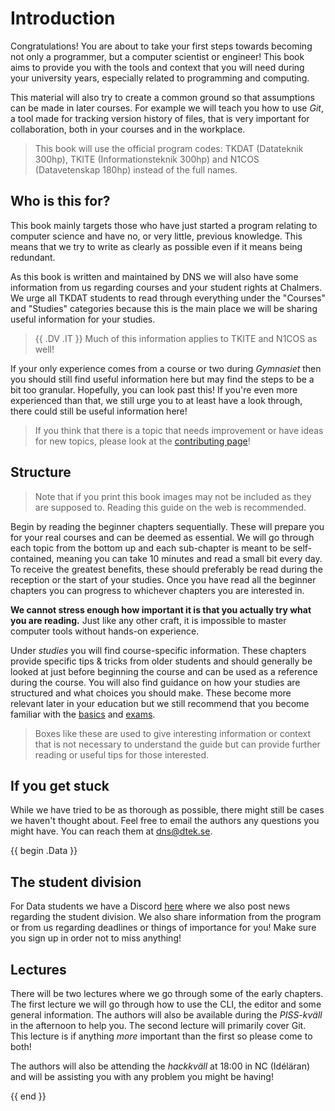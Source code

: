 # Introduction

Congratulations! You are about to take your first steps towards becoming not
only a programmer, but a computer scientist or engineer! This book aims to
provide you with the tools and context that you will need during your
university years, especially related to programming and computing.

This material will also try to create a common ground so that assumptions can
be made in later courses. For example we will teach you how to use _Git_, a
tool made for tracking version history of files, that is very important for
collaboration, both in your courses and in the workplace.

> This book will use the official program codes: TKDAT (Datateknik 300hp),
> TKITE (Informationsteknik 300hp) and N1COS (Datavetenskap 180hp) instead of
> the full names.

## Who is this for?

This book mainly targets those who have just started a program relating to
computer science and have no, or very little, previous knowledge. This means
that we try to write as clearly as possible even if it means being redundant.

As this book is written and maintained by DNS we will also have some information
from us regarding courses and your student rights at Chalmers. We urge all TKDAT
students to read through everything under the "Courses" and "Studies" categories
because this is the main place we will be sharing useful information for your
studies.

> {{ .DV .IT }} Much of this information applies to TKITE and N1COS as well!

If your only experience comes from a course or two during _Gymnasiet_ then you
should still find useful information here but may find the steps to be a bit too
granular. Hopefully, you can look past this! If you're even more experienced
than that, we still urge you to at least have a look through, there could still
be useful information here! 

> If you think that there is a topic that needs improvement or have ideas for
> new topics, please look at the [contributing
> page](./contributing.md#request-changes)!

## Structure

> Note that if you print this book images may not be included as they are
> supposed to. Reading this guide on the web is recommended.

Begin by reading the beginner chapters sequentially. These will prepare you for
your real courses and can be deemed as essential. We will go through each topic
from the bottom up and each sub-chapter is meant to be self-contained, meaning
you can take 10 minutes and read a small bit every day. To receive the greatest
benefits, these should preferably be read during the reception or the start of
your studies. Once you have read all the beginner chapters you can progress to
whichever chapters you are interested in.

**We cannot stress enough how important it is that you actually try what you
are reading.** Just like any other craft, it is impossible to master computer
tools without hands-on experience.

Under _studies_ you will find course-specific information. These chapters
provide specific tips & tricks from older students and should generally be
looked at just before beginning the course and can be used as a reference
during the course. You will also find guidance on how your studies are
structured and what choices you should make. These become more relevant later
in your education but we still recommend that you become familiar with the
[basics](./studies/index.md) and [exams](./studies/exams.md).

> Boxes like these are used to give interesting information or context that is
> not necessary to understand the guide but can provide further reading or
> useful tips for those interested.

## If you get stuck

While we have tried to be as thorough as possible, there might still be cases
we haven't thought about. Feel free to email the authors any questions you
might have. You can reach them at [dns@dtek.se](mailto:dns@dtek.se).

{{ begin .Data }}

## The student division

For Data students we have a Discord [here](https://discord.gg/nu3SWDUwHH) where
we also post news regarding the student division. We also share information
from the program or from us regarding deadlines or things of importance for
you! Make sure you sign up in order not to miss anything!

## Lectures

There will be two lectures where we go through some of the early chapters. The
first lecture we will go through how to use the CLI, the editor and some
general information. The authors will also be available during the _PISS-kväll_
in the afternoon to help you. The second lecture will primarily cover Git. This
lecture is if anything _more_ important than the first so please come to both!

The authors will also be attending the _hackkväll_ at 18:00 in NC (Idéläran)
and will be assisting you with any problem you might be having!

{{ end }}
